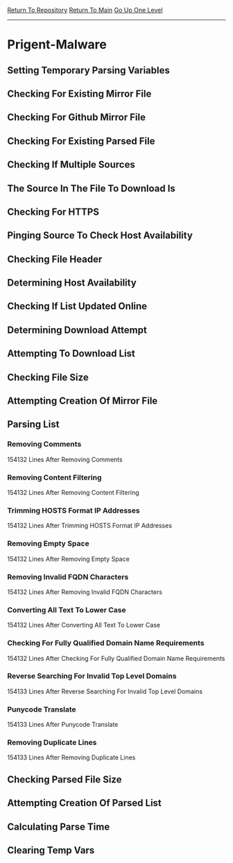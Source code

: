 [Return To Repository](https://github.com/deathbybandaid/piholeparser/)
[Return To Main](https://github.com/deathbybandaid/piholeparser/blob/master/RecentRunLogs/Mainlog.md)
[Go Up One Level](https://github.com/deathbybandaid/piholeparser/blob/master/RecentRunLogs/TopLevelScripts/30-Processing-External-Blacklists.md)
____________________________________
# Prigent-Malware
## Setting Temporary Parsing Variables
## Checking For Existing Mirror File
## Checking For Github Mirror File
## Checking For Existing Parsed File
## Checking If Multiple Sources
## The Source In The File To Download Is
## Checking For HTTPS
## Pinging Source To Check Host Availability
## Checking File Header
## Determining Host Availability
## Checking If List Updated Online
## Determining Download Attempt
## Attempting To Download List
## Checking File Size
## Attempting Creation Of Mirror File
## Parsing List
### Removing Comments
154132 Lines After Removing Comments
### Removing Content Filtering
154132 Lines After Removing Content Filtering
### Trimming HOSTS Format IP Addresses
154132 Lines After Trimming HOSTS Format IP Addresses
### Removing Empty Space
154132 Lines After Removing Empty Space
### Removing Invalid FQDN Characters
154132 Lines After Removing Invalid FQDN Characters
### Converting All Text To Lower Case
154132 Lines After Converting All Text To Lower Case
### Checking For Fully Qualified Domain Name Requirements
154132 Lines After Checking For Fully Qualified Domain Name Requirements
### Reverse Searching For Invalid Top Level Domains
154133 Lines After Reverse Searching For Invalid Top Level Domains
### Punycode Translate
154133 Lines After Punycode Translate
### Removing Duplicate Lines
154133 Lines After Removing Duplicate Lines
## Checking Parsed File Size
## Attempting Creation Of Parsed List
## Calculating Parse Time
## Clearing Temp Vars
